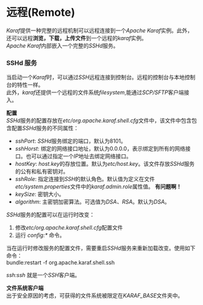 # 远程(Remote) #

*Karaf*提供一种完整的远程机制可以远程连接到一个*Apache Karaf*实例。此外，还可以远程**浏览，下载，上传文件**到一个远程的*karaf*实例。  
*Apache Karaf*内部嵌入一个完整的*SSHd*服务。  

### SSHd 服务 ###

当启动一个*Karaf*时，可以通过*SSH*远程连接到控制台。远程的控制台与本地控制台的特性一样。  
此外，*karaf*还提供一个远程的文件系统*filesystem*,能通过*SCP/SFTP*客户端接入。  

**配置**  
*SSHd*服务的配置存放在*etc/org.apache.karaf.shell.cfg*文件中，该文件中包含包含配置*SSHd*服务的不同属性：  

* *sshPort*: *SSHd*服务绑定的端口，默认为8101。  
* *sshHorst*: 绑定的网络接口地址，默认为0.0.0.0，表示绑定到所有的网络接口。也可以通过指定一个*IP*地址去绑定网络接口。  
* *hostKey*: *host.key*的存放位置。默认为*etc/host.key*。该文件存放*SSHd*服务的公有和私有密钥对。  
* *sshRole*: 指定连接到*SSH*的默认角色。默认值为定义在文件*etc/system.properties*文件中的*karaf.admin.role*属性值。 **有问题啊！** 
* *keySize*: 密钥大小。  
* *algorithm*: 主密钥加密算法。可选值为*DSA、RSA*。默认为*DSA*。  

*SSHd*服务的配置可以在运行时改变：  
1. 修改*etc/org.apache.karaf.shell.cfg*配置文件  
2. 运行 *config:\** 命令。  

当在运行时修改服务的配置文件，需要重启*SSHd*服务来重新加载改变。使用如下命令：  
		bundle:restart -f org.apache.karaf.shell.ssh  
  
*ssh:ssh* 就是一个*SSH*客户端。  

**文件系统客户端**  
出于安全原因的考虑，可获得的文件系统被限定在*KARAF_BASE*文件夹中。